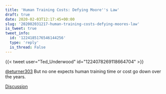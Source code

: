 ```yaml
---
title: 'Human Training Costs: Defying Moore''s Law'
draft: true
date: 2020-02-03T12:17:45+00:00
slug: '202002031217-human-training-costs-defying-moores-law'
is_tweet: true
tweet_info:
  id: '1224185176546144256'
  type: 'reply'
  is_thread: False
---
```




{{< tweet user="Ted_Underwood" id="1224078269118664704" >}}

[@eturner303](https://x.com/eturner303) But no one expects human training time or cost go down over the years.

[Discussion](https://x.com/sytelus/status/1224185176546144256)
